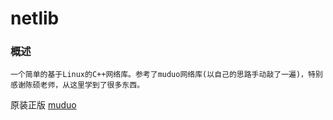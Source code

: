 # netlib      
### 概述       
    一个简单的基于Linux的C++网络库。参考了muduo网络库(以自己的思路手动敲了一遍)，特别感谢陈硕老师，从这里学到了很多东西。          


原装正版 [muduo](github.com/chenshuo/muduo)